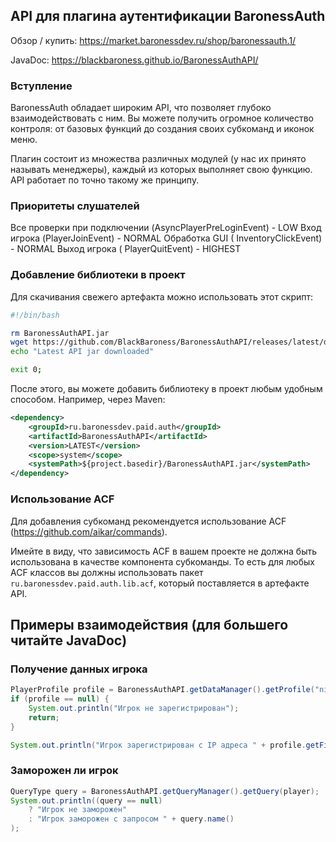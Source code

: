 ## API для плагина аутентификации BaronessAuth

Обзор / купить: https://market.baronessdev.ru/shop/baronessauth.1/

JavaDoc: https://blackbaroness.github.io/BaronessAuthAPI/

### Вступление

BaronessAuth обладает широким API, что позволяет глубоко взаимодействовать с ним. Вы можете получить огромное количество
контроля: от базовых функций до создания своих субкоманд и иконок меню.

Плагин состоит из множества различных модулей (у нас их принято называть менеджеры), каждый из которых выполняет свою
функцию. API работает по точно такому же принципу.

### Приоритеты слушателей

Все проверки при подключении (AsyncPlayerPreLoginEvent) - LOW Вход игрока (PlayerJoinEvent) - NORMAL Обработка GUI (
InventoryClickEvent) - NORMAL Выход игрока (
PlayerQuitEvent) - HIGHEST

### Добавление библиотеки в проект

Для скачивания свежего артефакта можно использовать этот скрипт:

```bash
#!/bin/bash

rm BaronessAuthAPI.jar
wget https://github.com/BlackBaroness/BaronessAuthAPI/releases/latest/download/BaronessAuthAPI.jar
echo "Latest API jar downloaded"

exit 0;
```

После этого, вы можете добавить библиотеку в проект любым удобным способом. Например, через Maven:

```xml
<dependency>
    <groupId>ru.baronessdev.paid.auth</groupId>
    <artifactId>BaronessAuthAPI</artifactId>
    <version>LATEST</version>
    <scope>system</scope>
    <systemPath>${project.basedir}/BaronessAuthAPI.jar</systemPath>
</dependency>
```

### Использование ACF

Для добавления субкоманд рекомендуется использование ACF (https://github.com/aikar/commands).

Имейте в виду, что зависимость ACF в вашем проекте не должна быть использована в качестве компонента субкоманды. То есть
для любых ACF классов вы должны использовать пакет `ru.baronessdev.paid.auth.lib.acf`, который поставляется в артефакте
API.

## Примеры взаимодействия (для большего читайте JavaDoc)

### Получение данных игрока

```java
PlayerProfile profile = BaronessAuthAPI.getDataManager().getProfile("nickname");
if (profile == null) {
    System.out.println("Игрок не зарегистрирован");
    return;
}

System.out.println("Игрок зарегистрирован с IP адреса " + profile.getFirstIP());
```

### Заморожен ли игрок

```java
QueryType query = BaronessAuthAPI.getQueryManager().getQuery(player);
System.out.println((query == null) 
    ? "Игрок не заморожен"
    : "Игрок заморожен с запросом " + query.name()
);
```